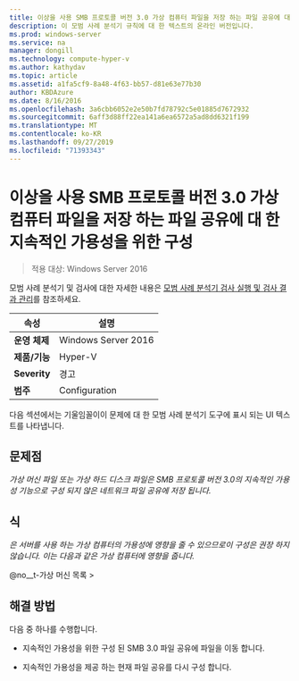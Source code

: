 ```yaml
---
title: 이상을 사용 SMB 프로토콜 버전 3.0 가상 컴퓨터 파일을 저장 하는 파일 공유에 대 한 지속적인 가용성을 위한 구성
description: 이 모범 사례 분석기 규칙에 대 한 텍스트의 온라인 버전입니다.
ms.prod: windows-server
ms.service: na
manager: dongill
ms.technology: compute-hyper-v
ms.author: kathydav
ms.topic: article
ms.assetid: a1fa5cf9-8a48-4f63-bb57-d81e63e77b30
author: KBDAzure
ms.date: 8/16/2016
ms.openlocfilehash: 3a6cbb6052e2e50b7fd78792c5e01885d7672932
ms.sourcegitcommit: 6aff3d88ff22ea141a6ea6572a5ad8dd6321f199
ms.translationtype: MT
ms.contentlocale: ko-KR
ms.lasthandoff: 09/27/2019
ms.locfileid: "71393343"
---
```

# <a name="use-at-least-smb-protocol-version-30-configured-for-continuous-availability-on-file-shares-that-store-files-for-virtual-machines"></a>이상을 사용 SMB 프로토콜 버전 3.0 가상 컴퓨터 파일을 저장 하는 파일 공유에 대 한 지속적인 가용성을 위한 구성

>적용 대상: Windows Server 2016

모범 사례 분석기 및 검사에 대한 자세한 내용은 [모범 사례 분석기 검사 실행 및 검사 결과 관리](https://go.microsoft.com/fwlink/p/?LinkID=223177)를 참조하세요.  
  
|속성|설명|  
|-|-|  
|**운영 체제**|Windows Server 2016|  
|**제품/기능**|Hyper-V|  
|**Severity**|경고|  
|**범주**|Configuration|  
  
다음 섹션에서는 기울임꼴이이 문제에 대 한 모범 사례 분석기 도구에 표시 되는 UI 텍스트를 나타냅니다.  
  
## <a name="issue"></a>**문제점**  
*가상 머신 파일 또는 가상 하드 디스크 파일은 SMB 프로토콜 버전 3.0의 지속적인 가용성 기능으로 구성 되지 않은 네트워크 파일 공유에 저장 됩니다.*  
  
## <a name="impact"></a>**식**  
*은 서버를 사용 하는 가상 컴퓨터의 가용성에 영향을 줄 수 있으므로이 구성은 권장 하지 않습니다. 이는 다음과 같은 가상 컴퓨터에 영향을 줍니다.*  
  
@no__t-가상 머신 목록 >  
  
## <a name="resolution"></a>**해결 방법**  
다음 중 하나를 수행합니다.  
  
-   지속적인 가용성을 위한 구성 된 SMB 3.0 파일 공유에 파일을 이동 합니다.  
  
-   지속적인 가용성을 제공 하는 현재 파일 공유를 다시 구성 합니다.  
  


